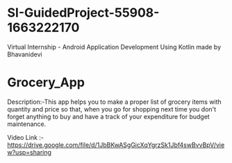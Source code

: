 # SI-GuidedProject-55908-1663222170
Virtual Internship - Android Application Development Using Kotlin
made by Bhavanidevi

# Grocery_App
Description:-This app helps you to make a proper list of grocery items 
with quantity and price so that, when you go for shopping next time you 
don't forget anything to buy and have a track of your expenditure
for budget maintenance.


Video Link :- https://drive.google.com/file/d/1JbBKwASgGicXqYgrzSk1Jbf4swBvvBpV/view?usp=sharing
